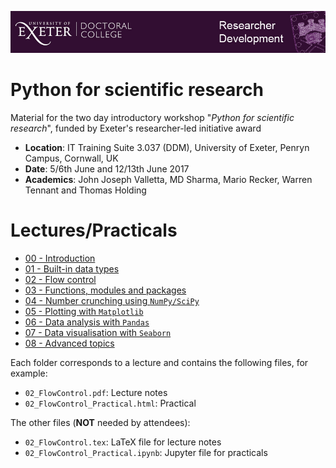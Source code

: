 ![logo](images/logo.jpg)
# Python for scientific research

Material for the two day introductory workshop "*Python for scientific research*", funded by Exeter's researcher-led initiative award

* **Location**: IT Training Suite 3.037 (DDM), University of Exeter, Penryn Campus, Cornwall, UK
* **Date**: 5/6th June and 12/13th June 2017
* **Academics**: John Joseph Valletta, MD Sharma, Mario Recker, Warren Tennant and Thomas Holding

# Lectures/Practicals
* [00 - Introduction](00_Introduction/)
* [01 - Built-in data types](01_DataTypes/)
* [02 - Flow control](02_FlowControl/)
* [03 - Functions, modules and packages](03_FunctionsModules/)
* [04 - Number crunching using `NumPy/SciPy`](04_NumpyScipy/)
* [05 - Plotting with `Matplotlib`](05_Matplotlib/)
* [06 - Data analysis with `Pandas`](06_Pandas/)
* [07 - Data visualisation with `Seaborn`](07_Seaborn/)
* [08 - Advanced topics](08_Advanced/)

Each folder corresponds to a lecture and contains the following files, for example:

* `02_FlowControl.pdf`: Lecture notes
* `02_FlowControl_Practical.html`: Practical

The other files (**NOT** needed by attendees):
* `02_FlowControl.tex`: LaTeX file for lecture notes
* `02_FlowControl_Practical.ipynb`: Jupyter file for practicals



